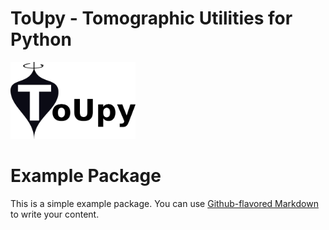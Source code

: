ToUpy - Tomographic Utilities for Python
==============================================

<img src="resources/toupy_logo.png" alt="toupy" width="200"/>

# Example Package

This is a simple example package. You can use
[Github-flavored Markdown](https://guides.github.com/features/mastering-markdown/)
to write your content.
